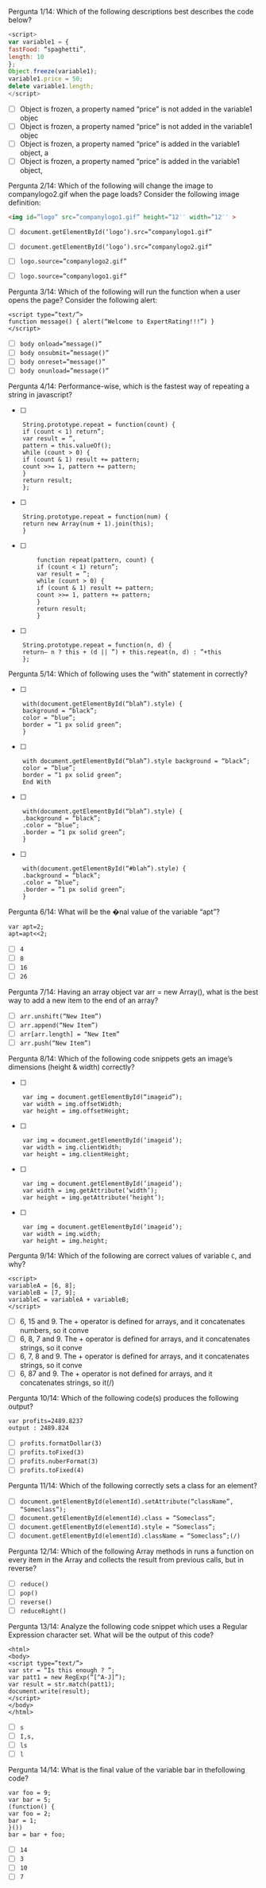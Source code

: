 Pergunta 1/14:
Which of the following descriptions best describes the code below?
```js
<script>
var variable1 = {
fastFood: “spaghetti”,
length: 10
};
Object.freeze(variable1);
variable1.price = 50;
delete variable1.length;
</script>
```
- [ ] Object is frozen, a property named “price” is not added in the variable1 objec
- [ ] Object is frozen, a property named “price” is not added in the variable1 objec
- [ ] Object is frozen, a property named “price” is added in the variable1 object, a
- [ ] Object is frozen, a property named “price” is added in the variable1 object,

Pergunta 2/14:
Which of the following will change the image to
companylogo2.gif when the page loads?
Consider the following image definition:
```html
<img id=”logo” src=”companylogo1.gif” height=”12′′ width=”12′′ >
```

- [ ] `document.getElementById(‘logo’).src=”companylogo1.gif”`
- [ ] `document.getElementById(‘logo’).src=”companylogo2.gif”`
- [ ] `logo.source=”companylogo2.gif”`
- [ ] `logo.source=”companylogo1.gif”`


Pergunta 3/14:
Which of the following will run the function when a user opens the page?
Consider the following  alert:
```
<script type=”text/”>
function message() { alert(“Welcome to ExpertRating!!!”) }
</script>
```

- [ ] `body onload=”message()”`
- [ ] `body onsubmit=”message()”`
- [ ] `body onreset=”message()”`
- [ ] `body onunload=”message()”`

Pergunta 4/14:
Performance-wise, which is the fastest way of repeating a string in javascript?


- [ ]
```
    String.prototype.repeat = function(count) {
    if (count < 1) return”;
    var result = ”,
    pattern = this.valueOf();
    while (count > 0) {
    if (count & 1) result += pattern;
    count >>= 1, pattern += pattern;
    }
    return result;
    };
```


- [ ]
```
    String.prototype.repeat = function(num) {
    return new Array(num + 1).join(this);
    }
   ```


- [ ]
```
        function repeat(pattern, count) {
        if (count < 1) return”;
        var result = ”;
        while (count > 0) {
        if (count & 1) result += pattern;
        count >>= 1, pattern += pattern;
        }
        return result;
        }
```

- [ ]
```
    String.prototype.repeat = function(n, d) {
    return– n ? this + (d || ”) + this.repeat(n, d) : ”+this
    };
```

Pergunta 5/14:
Which of following uses the “with” statement in  correctly?

- [ ]
```
    with(document.getElementById(“blah”).style) {
    background = “black”;
    color = “blue”;
    border = “1 px solid green”;
    }
```

- [ ]
```
    with document.getElementById(“blah”).style background = “black”;
    color = “blue”;
    border = “1 px solid green”;
    End With
```

- [ ]
```
    with(document.getElementById(“blah”).style) {
    .background = “black”;
    .color = “blue”;
    .border = “1 px solid green”;
    }
```

- [ ]
```
    with(document.getElementById(“#blah”).style) {
    .background = “black”;
    .color = “blue”;
    .border = “1 px solid green”;
    }
```

Pergunta 6/14:
What will be the �nal value of the variable “apt”?
```
var apt=2;
apt=apt<<2;
```

- [ ] `4`
- [ ] `8`
- [ ] `16`
- [ ] `26`

Pergunta 7/14:
Having an array object var arr = new Array(), what is the best way to add a new item to the end of an array?
- [ ] `arr.unshift(“New Item”)`
- [ ] `arr.append(“New Item”)`
- [ ] `arr[arr.length] = “New Item”`
- [ ] `arr.push(“New Item”)`

Pergunta 8/14:
Which of the following code snippets gets an image’s dimensions (height & width) correctly?


- [ ]
```
    var img = document.getElementById(“imageid”);
    var width = img.offsetWidth;
    var height = img.offsetHeight;
```

- [ ]
```
    var img = document.getElementById(‘imageid’);
    var width = img.clientWidth;
    var height = img.clientHeight;
```

- [ ]
```
    var img = document.getElementById(‘imageid’);
    var width = img.getAttribute(‘width’);
    var height = img.getAttribute(‘height’);
```
 
- [ ]
```
    var img = document.getElementById(‘imageid’);
    var width = img.width;
    var height = img.height;
```

Pergunta 9/14:
Which of the following are correct values of variable `C`, and why?
```
<script>
variableA = [6, 8];
variableB = [7, 9];
variableC = variableA + variableB;
</script>
```

- [ ] 6, 15 and 9. The + operator is defined for arrays, and it concatenates numbers, so it conve
- [ ] 6, 8, 7 and 9. The + operator is defined for arrays, and it concatenates strings, so it conve
- [ ] 6, 7, 8 and 9. The + operator is defined for arrays, and it concatenates strings, so it conve
- [ ] 6, 87 and 9. The + operator is not defined for arrays, and it concatenates strings, so it(/)

Pergunta 10/14:
Which of the following code(s) produces the
following output?
```
var profits=2489.8237
output : 2489.824
```

- [ ] `profits.formatDollar(3)`
- [ ] `profits.toFixed(3)`
- [ ] `profits.nuberFormat(3)`
- [ ] `profits.toFixed(4)`

Pergunta 11/14:
Which of the following correctly sets a class for an element?

- [ ] `document.getElementById(elementId).setAttribute(“className”, “Someclass”);`
- [ ] `document.getElementById(elementId).class = “Someclass”;`
- [ ] `document.getElementById(elementId).style = “Someclass”;`
- [ ] `document.getElementById(elementId).className = “Someclass”;(/)`

Pergunta 12/14:
Which of the following Array methods in  runs a function on every item in the Array and collects the result from previous calls, but in reverse?
- [ ] `reduce()`
- [ ] `pop()`
- [ ] `reverse()`
- [ ] `reduceRight()`

Pergunta 13/14:
Analyze the following code snippet which uses a
 Regular Expression character set. What
will be the output of this code?
```
<html>
<body>
<script type=”text/”>
var str = “Is this enough ? ”;
var patt1 = new RegExp(“[^A-J]”);
var result = str.match(patt1);
document.write(result);
</script>
</body>
</html>
```
- [ ] `s`
- [ ] `I,s,`
- [ ] `ls`
- [ ] `l`

Pergunta 14/14:
What is the final value of the variable bar in thefollowing code?
```
var foo = 9;
var bar = 5;
(function() {
var foo = 2;
bar = 1;
}())
bar = bar + foo;
```

- [ ] `14`
- [ ] `3`
- [ ] `10`
- [ ] `7`
